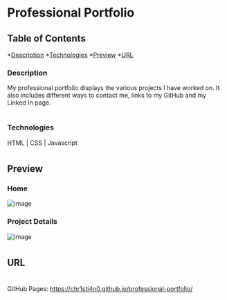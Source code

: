 # Professional Portfolio

## Table of Contents
*[Description](#description)
*[Technologies](#technologies)
*[Preview](#preview)
*[URL](#url)

<a name='description'></a>

### Description
My professional portfolio displays the various projects I have worked on. It also includes different ways to contact me, links to my GitHub and my Linked In page. 

#
  <a name='Technologies'></a>

### Technologies  
HTML | CSS | Javascript 

#
<a name='preview'></a>

## Preview

### Home

![image](https://user-images.githubusercontent.com/92955084/173728822-c644ff7f-ed6e-4947-8a88-f2873f7752f4.png)

### Project Details

![image](https://user-images.githubusercontent.com/92955084/173728868-5f7f9117-e8e4-46f7-aa35-3ed815f69767.png)

#
<a name='url'></a>

## URL
#

GitHub Pages: https://chr1sti4n0.github.io/professional-portfolio/